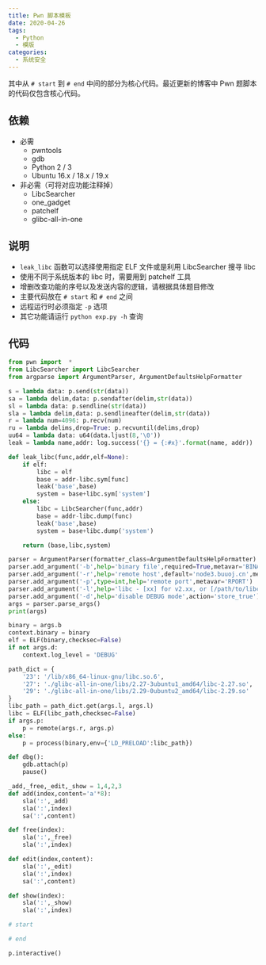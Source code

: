 ```yaml
---
title: Pwn 脚本模板
date: 2020-04-26
tags:
  - Python
  - 模版
categories:
  - 系统安全
---
```


其中从 `# start` 到 `# end` 中间的部分为核心代码。最近更新的博客中 Pwn 题脚本的代码仅包含核心代码。

<!--more-->

## 依赖

- 必需
  - pwntools
  - gdb
  - Python 2 / 3
  - Ubuntu 16.x / 18.x / 19.x
- 非必需（可将对应功能注释掉）
  - LibcSearcher
  - one_gadget
  - patchelf
  - glibc-all-in-one

## 说明

- `leak_libc` 函数可以选择使用指定 ELF 文件或是利用 LibcSearcher 搜寻 libc
- 使用不同于系统版本的 libc 时，需要用到 patchelf 工具
- 增删改查功能的序号以及发送内容的逻辑，请根据具体题目修改
- 主要代码放在 `# start` 和 `# end` 之间
- 远程运行时必须指定 `-p` 选项
- 其它功能请运行 `python exp.py -h` 查询

## 代码

```python
from pwn import  *
from LibcSearcher import LibcSearcher
from argparse import ArgumentParser, ArgumentDefaultsHelpFormatter

s = lambda data: p.send(str(data))
sa = lambda delim,data: p.sendafter(delim,str(data))
sl = lambda data: p.sendline(str(data))
sla = lambda delim,data: p.sendlineafter(delim,str(data))
r = lambda num=4096: p.recv(num)
ru = lambda delims,drop=True: p.recvuntil(delims,drop)
uu64 = lambda data: u64(data.ljust(8,'\0'))
leak = lambda name,addr: log.success('{} = {:#x}'.format(name, addr))

def leak_libc(func,addr,elf=None):
    if elf:
        libc = elf
        base = addr-libc.sym[func]
        leak('base',base)
        system = base+libc.sym['system']
    else:
        libc = LibcSearcher(func,addr)
        base = addr-libc.dump(func)
        leak('base',base)
        system = base+libc.dump('system')

    return (base,libc,system)

parser = ArgumentParser(formatter_class=ArgumentDefaultsHelpFormatter)
parser.add_argument('-b',help='binary file',required=True,metavar='BINARY')
parser.add_argument('-r',help='remote host',default='node3.buuoj.cn',metavar='RHOST')
parser.add_argument('-p',type=int,help='remote port',metavar='RPORT')
parser.add_argument('-l',help='libc - [xx] for v2.xx, or [/path/to/libc.so.6] to load a specific libc',default='23',metavar='LIBC')
parser.add_argument('-d',help='disable DEBUG mode',action='store_true')
args = parser.parse_args()
print(args)

binary = args.b
context.binary = binary
elf = ELF(binary,checksec=False)
if not args.d:
    context.log_level = 'DEBUG'

path_dict = {
    '23': '/lib/x86_64-linux-gnu/libc.so.6',
    '27': './glibc-all-in-one/libs/2.27-3ubuntu1_amd64/libc-2.27.so',
    '29': './glibc-all-in-one/libs/2.29-0ubuntu2_amd64/libc-2.29.so'
}
libc_path = path_dict.get(args.l, args.l)
libc = ELF(libc_path,checksec=False)
if args.p:
    p = remote(args.r, args.p)
else:
    p = process(binary,env={'LD_PRELOAD':libc_path})

def dbg():
    gdb.attach(p)
    pause()

_add,_free,_edit,_show = 1,4,2,3
def add(index,content='a'*8):
    sla(':',_add)
    sla(':',index)
    sa(':',content)

def free(index):
    sla(':',_free)
    sla(':',index)

def edit(index,content):
    sla(':',_edit)
    sla(':',index)
    sa(':',content)

def show(index):
    sla(':',_show)
    sla(':',index)

# start

# end

p.interactive()
```
